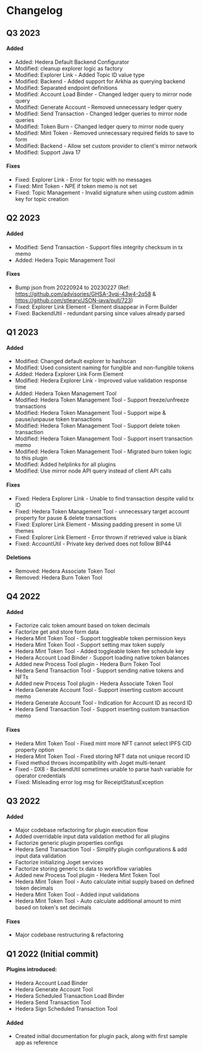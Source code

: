 # Changelog

## Q3 2023
#### Added
- Added: Hedera Default Backend Configurator
- Modified: cleanup explorer logic as factory
- Modified: Explorer Link - Added Topic ID value type
- Modified: Backend - Added support for Arkhia as querying backend
- Modified: Separated endpoint definitions
- Modified: Account Load Binder - Changed ledger query to mirror node query
- Modified: Generate Account - Removed unnecessary ledger query
- Modified: Send Transaction - Changed ledger queries to mirror node queries
- Modified: Token Burn - Changed ledger query to mirror node query
- Modified: Mint Token - Removed unnecessary required fields to save to form
- Modified: Backend - Allow set custom provider to client's mirror network
- Modified: Support Java 17

#### Fixes
- Fixed: Explorer Link - Error for topic with no messages
- Fixed: Mint Token - NPE if token memo is not set
- Fixed: Topic Management - Invalid signature when using custom admin key for topic creation

## Q2 2023
#### Added
- Modified: Send Transaction - Support files integrity checksum in tx memo
- Added: Hedera Topic Management Tool

#### Fixes
- Bump json from 20220924 to 20230227 (Ref: https://github.com/advisories/GHSA-3vqj-43w4-2q58 & https://github.com/stleary/JSON-java/pull/723)
- Fixed: Explorer Link Element - Element disappear in Form Builder
- Fixed: BackendUtil - redundant parsing since values already parsed

## Q1 2023
#### Added
- Modified: Changed default explorer to hashscan
- Modified: Used consistent naming for fungible and non-fungible tokens
- Added: Hedera Explorer Link Form Element
- Modified: Hedera Explorer Link - Improved value validation response time
- Added: Hedera Token Management Tool
- Modified: Hedera Token Management Tool - Support freeze/unfreeze transactions
- Modified: Hedera Token Management Tool - Support wipe & pause/unpause token transactions
- Modified: Hedera Token Management Tool - Support delete token transaction
- Modified: Hedera Token Management Tool - Support insert transaction memo
- Modified: Hedera Token Management Tool - Migrated burn token logic to this plugin
- Modified: Added helplinks for all plugins
- Modified: Use mirror node API query instead of client API calls

#### Fixes
- Fixed: Hedera Explorer Link - Unable to find transaction despite valid tx ID
- Fixed: Hedera Token Management Tool - unnecessary target account property for pause & delete transactions
- Fixed: Explorer Link Element - Missing padding present in some UI themes
- Fixed: Explorer Link Element - Error thrown if retrieved value is blank
- Fixed: AccountUtil - Private key derived does not follow BIP44

#### Deletions
- Removed: Hedera Associate Token Tool
- Removed: Hedera Burn Token Tool

## Q4 2022
#### Added
- Factorize calc token amount based on token decimals
- Factorize get and store form data
- Hedera Mint Token Tool - Support toggleable token permission keys
- Hedera Mint Token Tool - Support setting max token supply
- Hedera Mint Token Tool - Added toggleable token fee schedule key
- Hedera Account Load Binder - Support loading native token balances
- Added new Process Tool plugin - Hedera Burn Token Tool
- Hedera Send Transaction Tool - Support sending native tokens and NFTs
- Added new Process Tool plugin - Hedera Associate Token Tool
- Hedera Generate Account Tool - Support inserting custom account memo
- Hedera Generate Account Tool - Indication for Account ID as record ID
- Hedera Send Transaction Tool - Support inserting custom transaction memo

#### Fixes
- Hedera Mint Token Tool - Fixed mint more NFT cannot select IPFS CID property option
- Hedera Mint Token Tool - Fixed storing NFT data not unique record ID
- Fixed method throws incompatibility with Joget multi-tenant
- Fixed - DX8 - BackendUtil sometimes unable to parse hash variable for operator credentials
- Fixed: Misleading error log msg for ReceiptStatusException

## Q3 2022
#### Added
- Major codebase refactoring for plugin execution flow
- Added overridable input data validation method for all plugins
- Factorize generic plugin properties configs
- Hedera Send Transaction Tool - Simplify plugin configurations & add input data validation
- Factorize initializing Joget services
- Factorize storing generic tx data to workflow variables
- Added new Process Tool plugin - Hedera Mint Token Tool
- Hedera Mint Token Tool - Auto calculate initial supply based on defined token decimals
- Hedera Mint Token Tool - Added input validations
- Hedera Mint Token Tool - Auto calculate additional amount to mint based on token's set decimals

#### Fixes
- Major codebase restructuring & refactoring

## Q1 2022 (Initial commit)
#### Plugins introduced:
- Hedera Account Load Binder
- Hedera Generate Account Tool
- Hedera Scheduled Transaction Load Binder
- Hedera Send Transaction Tool
- Hedera Sign Scheduled Transaction Tool

#### Added
- Created initial documentation for plugin pack, along with first sample app as reference
